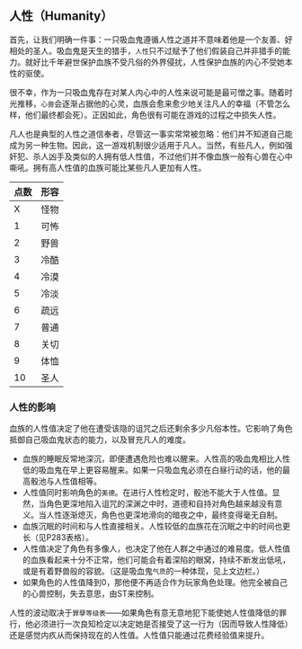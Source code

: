 ##  人性（Humanity）

首先，让我们明确一件事：一只吸血鬼遵循人性之道并不意味着他是一个友善、好相处的圣人。吸血鬼是天生的猎手，`人性`只不过赋予了他们假装自己并非猎手的能力。就好比千年避世保护血族不受凡俗的外界侵扰，人性保护血族的内心不受她本性的驱使。

很不幸，作为一只吸血鬼存在对某人内心中的人性来说可能是最可憎之事。随着时光推移，`心兽`会逐渐占据他的心灵，血族会愈来愈少地关注凡人的幸福（不管怎么样，他们最终都会死）。正因如此，角色很有可能在游戏的过程之中损失人性。

凡人也是典型的人性之道信奉者，尽管这一事实常常被忽略：他们并不知道自己能成为另一种生物。因此，这一游戏机制很少适用于凡人。当然，有些凡人，例如强奸犯、杀人凶手及类似的人拥有低人性值，不过他们并不像血族一般有心兽在心中嘶吼。拥有高人性值的血族可能比某些凡人更加有人性。

| 点数   | 形容   |
| ---- | ---- |
| X    | 怪物   |
| 1    | 可怖   |
| 2    | 野兽   |
| 3    | 冷酷   |
| 4    | 冷漠   |
| 5    | 冷淡   |
| 6    | 疏远   |
| 7    | 普通   |
| 8    | 关切   |
| 9    | 体恤   |
| 10   | 圣人   |

### 人性的影响

血族的人性值决定了他在遭受该隐的诅咒之后还剩余多少凡俗本性。它影响了角色抵御自己吸血鬼状态的能力，以及冒充凡人的难度。

- 血族的睡眠反常地深沉，即便遭遇危险也难以醒来。人性高的吸血鬼相比人性低的吸血鬼在早上更容易醒来。如果一只吸血鬼必须在白昼行动的话，他的最高骰池与人性值相等。
- 人性值同时影响角色的`美德`。在进行人性检定时，骰池不能大于人性值。显然，当角色更深地陷入诅咒的深渊之中时，道德和自持对角色越来越没有意义。当人性逐渐熄灭，角色也更深地滑向的暗夜之中，最终变得毫无自制。
- 血族沉眠的时间和与人性直接相关。人性较低的血族花在沉眠之中的时间也更长（见P283表格）。
- 人性值决定了角色有多像人，也决定了他在人群之中通过的难易度。低人性值的血族看起来十分不正常，他们可能会有着深陷的眼窝，持续不断发出低吼，或是有着野兽般的容貌。（这是吸血鬼`气质`的一种体现，见上文边栏。）
- 如果角色的人性值降到0，那他便不再适合作为玩家角色处理。他完全被自己的心兽控制，失去意思，由ST来控制。

人性的波动取决于`罪孽等级表`——如果角色有意无意地犯下能使她人性值降低的罪行，他必须进行一次良知检定以决定她是否接受了这一行为（因而导致人性降低）还是感觉内疚从而保持现在的人性值。人性值只能通过花费经验值来提升。